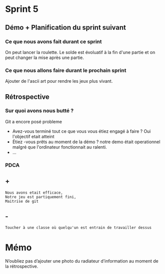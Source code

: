 # Sprint 5

## Démo + Planification du sprint suivant

### Ce que nous avons fait durant ce sprint
On peut lancer la roulette.
Le solde est évoluatif à la fin d'une partie et on peut changer la mise après une partie.

### Ce que nous allons faire durant le prochain sprint
Ajouter de l'ascii art pour rendre les jeux plus vivant.

## Rétrospective

### Sur quoi avons nous butté ?
Git a encore posé probleme
* Avez-vous terminé tout ce que vous vous étiez engagé à faire ?
Oui l'objectif etait atteint
* Étiez -vous prêts au moment de la démo ?
notre demo était operationnel malgré que l'ordinateur fonctionnait au ralenti.
* ...

### PDCA
## +
    Nous avons etait efficace,
    Notre jeu est partiquement fini,
    Maitrise de git
## - 
    Toucher à une classe où quelqu'un est entrain de travailler dessus

# Mémo
N’oubliez pas d’ajouter une photo du radiateur d’information au moment de la rétrospective.

